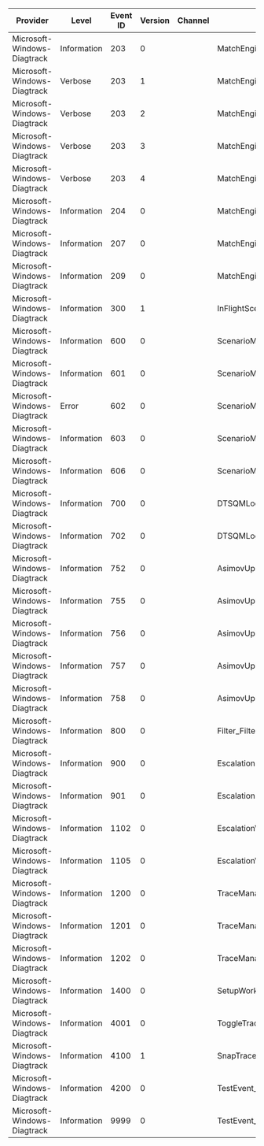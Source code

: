 Provider                     |  Level        |  Event ID  |  Version  |  Channel  |  Task                                             |  Opcode  |  Keyword           |  Message
-----------------------------|---------------|------------|-----------|-----------|---------------------------------------------------|----------|--------------------|---------
Microsoft-Windows-Diagtrack  |  Information  |  203       |  0        |           |  MatchEngine_ScenarioCompleted                    |          |  DiagTrack Status  |
Microsoft-Windows-Diagtrack  |  Verbose      |  203       |  1        |           |  MatchEngine_ScenarioCompleted                    |          |  DiagTrack Status  |
Microsoft-Windows-Diagtrack  |  Verbose      |  203       |  2        |           |  MatchEngine_ScenarioCompleted                    |          |  DiagTrack Status  |
Microsoft-Windows-Diagtrack  |  Verbose      |  203       |  3        |           |  MatchEngine_ScenarioCompleted                    |          |  DiagTrack Status  |
Microsoft-Windows-Diagtrack  |  Verbose      |  203       |  4        |           |  MatchEngine_ScenarioCompleted                    |          |  DiagTrack Status  |
Microsoft-Windows-Diagtrack  |  Information  |  204       |  0        |           |  MatchEngine_ManifestUpdatePruneScenarioList      |          |  DiagTrack Trace   |
Microsoft-Windows-Diagtrack  |  Information  |  207       |  0        |           |  MatchEngine_CompletedManifestUpdate              |          |  DiagTrack Status  |
Microsoft-Windows-Diagtrack  |  Information  |  209       |  0        |           |  MatchEngine_ManifestUpdateMaintainScenarioList   |          |  DiagTrack Trace   |
Microsoft-Windows-Diagtrack  |  Information  |  300       |  1        |           |  InFlightScenario_AddMatchedTrigger               |          |  DiagTrack Spew    |
Microsoft-Windows-Diagtrack  |  Information  |  600       |  0        |           |  ScenarioManager_AcceptScenario                   |          |  DiagTrack Status  |
Microsoft-Windows-Diagtrack  |  Information  |  601       |  0        |           |  ScenarioManager_RejectScenario                   |          |  DiagTrack Status  |
Microsoft-Windows-Diagtrack  |  Error        |  602       |  0        |           |  ScenarioManager_InvalidScenario                  |          |  DiagTrack Status  |
Microsoft-Windows-Diagtrack  |  Information  |  603       |  0        |           |  ScenarioManager_LoadingScenariosStart            |          |  DiagTrack Status  |
Microsoft-Windows-Diagtrack  |  Information  |  606       |  0        |           |  ScenarioManager_LoadingScenariosStop             |          |  DiagTrack Status  |
Microsoft-Windows-Diagtrack  |  Information  |  700       |  0        |           |  DTSQMLogger_UploadScenario                       |          |  DiagTrack Status  |
Microsoft-Windows-Diagtrack  |  Information  |  702       |  0        |           |  DTSQMLogger_SQMSingleInfoStreamRow               |          |  DiagTrack Trace   |
Microsoft-Windows-Diagtrack  |  Information  |  752       |  0        |           |  AsimovUploader_AddEvent                          |          |  DiagTrack Status  |
Microsoft-Windows-Diagtrack  |  Information  |  755       |  0        |           |  AsimovUploader_PersistEvent                      |          |  DiagTrack Status  |
Microsoft-Windows-Diagtrack  |  Information  |  756       |  0        |           |  AsimovUploader_UploadEventBuffer                 |          |  DiagTrack Status  |
Microsoft-Windows-Diagtrack  |  Information  |  757       |  0        |           |  AsimovUploader_NormalUploadSucceeded             |          |  DiagTrack Status  |
Microsoft-Windows-Diagtrack  |  Information  |  758       |  0        |           |  AsimovUploader_RealtimeUploadSucceeded           |          |  DiagTrack Status  |
Microsoft-Windows-Diagtrack  |  Information  |  800       |  0        |           |  Filter_FilterEvaluated                           |          |  DiagTrack Trace   |
Microsoft-Windows-Diagtrack  |  Information  |  900       |  0        |           |  EscalationEngine_Execute                         |          |  DiagTrack Status  |
Microsoft-Windows-Diagtrack  |  Information  |  901       |  0        |           |  EscalationEngine_ExecuteDenied                   |          |  DiagTrack Trace   |
Microsoft-Windows-Diagtrack  |  Information  |  1102      |  0        |           |  EscalationWorkItem_ExecutedAction                |          |  DiagTrack Trace   |
Microsoft-Windows-Diagtrack  |  Information  |  1105      |  0        |           |  EscalationWorkItem_EscalationCompleted           |          |  DiagTrack Trace   |
Microsoft-Windows-Diagtrack  |  Information  |  1200      |  0        |           |  TraceManager_StartingTrace                       |          |  DiagTrack Trace   |
Microsoft-Windows-Diagtrack  |  Information  |  1201      |  0        |           |  TraceManager_StoppingTrace                       |          |  DiagTrack Trace   |
Microsoft-Windows-Diagtrack  |  Information  |  1202      |  0        |           |  TraceManager_SnappingTrace                       |          |  DiagTrack Trace   |
Microsoft-Windows-Diagtrack  |  Information  |  1400      |  0        |           |  SetupWorkItem_ExecutedAction                     |          |  DiagTrack Trace   |
Microsoft-Windows-Diagtrack  |  Information  |  4001      |  0        |           |  ToggleTraceWithCustomFilterAction_CreatedFilter  |          |  DiagTrack Trace   |
Microsoft-Windows-Diagtrack  |  Information  |  4100      |  1        |           |  SnapTrace_SnappingScenarioInformation            |          |  DiagTrack Status  |
Microsoft-Windows-Diagtrack  |  Information  |  4200      |  0        |           |  TestEvent_RADARAction                            |          |  DiagTrack Status  |
Microsoft-Windows-Diagtrack  |  Information  |  9999      |  0        |           |  TestEvent_TestEvent                              |          |  DiagTrack Spew    |